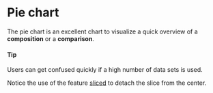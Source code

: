 # Pie chart

The pie chart is an excellent chart to visualize a quick overview of a **composition** or a **comparison**.

#### Tip
Users can get confused quickly if a high number of data sets is used.

Notice the use of the feature [sliced](http://api.highcharts.com/highcharts/series%3Cpie%3E.data.sliced) to detach the slice from the center. 
